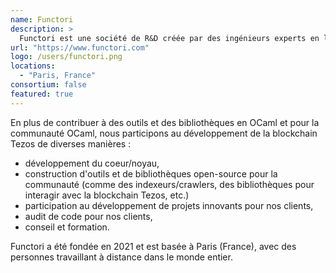 ```yaml
---
name: Functori
description: >
  Functori est une société de R&D créée par des ingénieurs experts en langages de programmation (notamment OCaml), la vérification formelle (raisonnement automatisé, model checking, ...), et la technologie blockchain (coeur/noyau, smart contracts et développement d'applications).
url: "https://www.functori.com"
logo: /users/functori.png
locations:
  - "Paris, France"
consortium: false
featured: true
---
```


En plus de contribuer à des outils et des bibliothèques en OCaml et
pour la communauté OCaml, nous participons au développement de la
blockchain Tezos de diverses manières :

 - développement du coeur/noyau,
 - construction d'outils et de bibliothèques open-source pour la
communauté (comme des indexeurs/crawlers, des bibliothèques pour
interagir avec la blockchain Tezos, etc.)
 - participation au développement de projets innovants pour nos
clients,
 - audit de code pour nos clients,
 - conseil et formation.

Functori a été fondée en 2021 et est basée à Paris (France), avec des
personnes travaillant à distance dans le monde entier.
